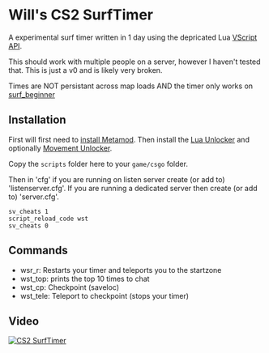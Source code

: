 # Will's CS2 SurfTimer

A experimental surf timer written in 1 day using the depricated Lua [VScript API](https://cs2.poggu.me/dumped-data/vscript-list).

This should work with multiple people on a server, however I haven't tested that. This is just a v0 and is likely very broken.

Times are NOT persistant across map loads AND the timer only works on [surf_beginner](https://steamcommunity.com/sharedfiles/filedetails/?id=3070321829&searchtext=surf_beginner)

## Installation

First will first need to [install Metamod](https://www.sourcemm.net/downloads.php?branch=dev). Then install the [Lua Unlocker](https://github.com/Source2ZE/LuaUnlocker) and optionally [Movement Unlocker](https://github.com/Source2ZE/MovementUnlocker).

Copy the `scripts` folder here to your `game/csgo` folder.

Then in 'cfg' if you are running on listen server create (or add to) 'listenserver.cfg'. If you are running a dedicated server then create (or add to) 'server.cfg'.

```
sv_cheats 1
script_reload_code wst
sv_cheats 0
```

## Commands

- wsr_r: Restarts your timer and teleports you to the startzone
- wst_top: prints the top 10 times to chat
- wst_cp: Checkpoint (saveloc)
- wst_tele: Teleport to checkpoint (stops your timer)

## Video


[![CS2 SurfTimer](https://img.youtube.com/vi/gdIbHZaUJAQ/0.jpg)](https://www.youtube.com/watch?v=gdIbHZaUJAQ "CS2 SurfTimer")


